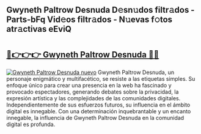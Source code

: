 ## Gwyneth Paltrow Desnuda D𝚎sn𝚞dos filtr𝚊dos - Parts-bFq Vid𝚎os filtr𝚊dos - N𝚞evas f𝚘tos atr𝚊ctivas eEviQ

# <h2><a href="http://mbauv1.tromn.icu/?c=Gwyneth+Paltrow+Desnuda">🔗👉👉👉 Gwyneth Paltrow Desnuda 🔗🔗</a></h2>

[![Gwyneth Paltrow Desnuda nuevo](https://i.imgur.com/pEAQMta.gif)](http://mbauv1.tromn.icu/?c=Gwyneth+Paltrow+Desnuda)
Gwyneth Paltrow Desnuda, un personaje enigmático y multifacético, se resiste a las etiquetas simples. Su enfoque único para crear una presencia en la web ha fascinado y provocado espectadores, generando debates sobre la privacidad, la expresión artística y las complejidades de las comunidades digitales. Independientemente de sus esfuerzos futuros, su influencia en el ámbito digital es innegable. Con una determinación inquebrantable y un encanto innegable, la influencia de Gwyneth Paltrow Desnuda en la comunidad digital es profunda.
